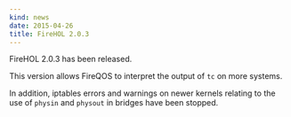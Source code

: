 ```yaml
---
kind: news
date: 2015-04-26
title: FireHOL 2.0.3
---
```


FireHOL 2.0.3 has been released.

This version allows FireQOS to interpret the output of `tc` on more
systems.

In addition, iptables errors and warnings on newer kernels relating
to the use of `physin` and `physout` in bridges have been stopped.
